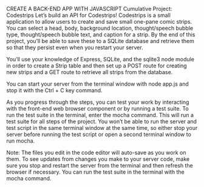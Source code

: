 CREATE A BACK-END APP WITH JAVASCRIPT
Cumulative Project: Codestrips
Let’s build an API for Codestrips! Codestrips is a small application to allow users to create and save small one-pane comic strips. You can select a head, body, background location, thought/speech bubble type, thought/speech bubble text, and caption for a strip. By the end of this project, you’ll be able to save these to a SQLite database and retrieve them so that they persist even when you restart your server.

You’ll use your knowledge of Express, SQLite, and the sqlite3 node module in order to create a Strip table and then set up a POST route for creating new strips and a GET route to retrieve all strips from the database.

You can start your server from the terminal window with node app.js and stop it with the Ctrl + C key command.

As you progress through the steps, you can test your work by interacting with the front-end web browser component or by running a test suite. To run the test suite in the terminal, enter the mocha command. This will run a test suite for all steps of the project. You won’t be able to run the server and test script in the same terminal window at the same time, so either stop your server before running the test script or open a second terminal window to run mocha.

Note: The files you edit in the code editor will auto-save as you work on them. To see updates from changes you make to your server code, make sure you stop and restart the server from the terminal and then refresh the browser if necessary. You can run the test suite in the terminal with the mocha command.


